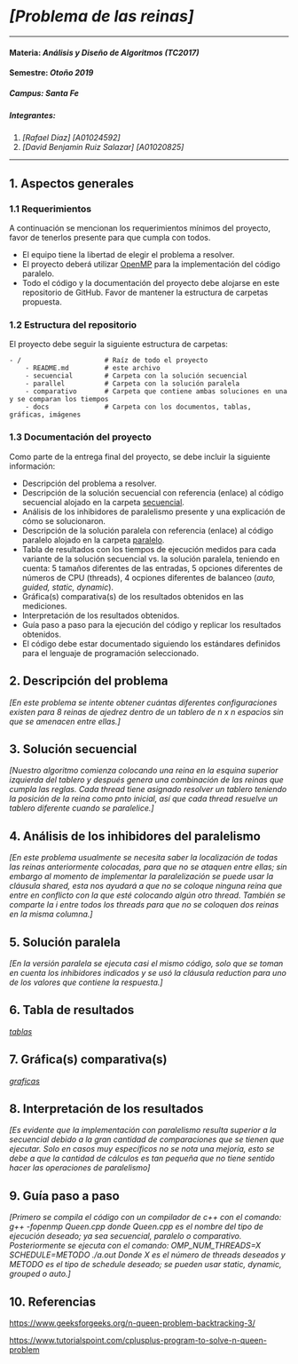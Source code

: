 # *[Problema de las reinas]*
---
#### Materia: *Análisis y Diseño de Algoritmos (TC2017)*

#### Semestre: *Otoño 2019*

##### Campus: *Santa Fe*

##### Integrantes:
1. *[Rafael Díaz]* *[A01024592]*
2. *[David Benjamin Ruiz Salazar]* *[A01020825]*

---
## 1. Aspectos generales

### 1.1 Requerimientos

A continuación se mencionan los requerimientos mínimos del proyecto, favor de tenerlos presente para que cumpla con todos.

* El equipo tiene la libertad de elegir el problema a resolver.
* El proyecto deberá utilizar [OpenMP](https://www.openmp.org/) para la implementación del código paralelo.
* Todo el código y la documentación del proyecto debe alojarse en este repositorio de GitHub. Favor de mantener la estructura de carpetas propuesta.

### 1.2 Estructura del repositorio
El proyecto debe seguir la siguiente estructura de carpetas:
```
- / 			        # Raíz de todo el proyecto
    - README.md			# este archivo
    - secuencial		# Carpeta con la solución secuencial
    - parallel			# Carpeta con la solución paralela
    - comparativo       # Carpeta que contiene ambas soluciones en una y se comparan los tiempos 
    - docs              # Carpeta con los documentos, tablas, gráficas, imágenes
```

### 1.3 Documentación  del proyecto

Como parte de la entrega final del proyecto, se debe incluir la siguiente información:

* Descripción del problema a resolver.
* Descripción de la solución secuencial con referencia (enlace) al código secuencial alojado en la carpeta [secuencial](/Secuencial).
* Análisis de los inhibidores de paralelismo presente y una explicación de cómo se solucionaron.
* Descripción de la solución paralela con referencia (enlace) al código paralelo alojado en la carpeta [paralelo](Parallel/).
* Tabla de resultados con los tiempos de ejecución medidos para cada variante de la solución secuencial vs. la solución paralela, teniendo en cuenta: 5 tamaños diferentes de las entradas, 5 opciones diferentes de números de CPU (threads), 4 ocpiones diferentes de balanceo (*auto, guided, static, dynamic*).
* Gráfica(s) comparativa(s) de los resultados obtenidos en las mediciones.
* Interpretación de los resultados obtenidos.
* Guía paso a paso para la ejecución del código y replicar los resultados obtenidos.
* El código debe estar documentado siguiendo los estándares definidos para el lenguaje de programación seleccionado.

## 2. Descripción del problema

*[En este problema se intente obtener cuántas diferentes configuraciones existen para 8 reinas de ajedrez dentro de un tablero de n x n espacios sin que se amenacen entre ellas.]*

## 3. Solución secuencial

*[Nuestro algoritmo comienza colocando una reina en la esquina superior izquierda del tablero y después genera una combinación de las reinas que cumpla las reglas. Cada thread tiene asignado resolver un tablero teniendo la posición de la reina como pnto inicial, así que cada thread resuelve un tablero diferente cuando se paralelice.]*

## 4. Análisis de los inhibidores del paralelismo

*[En este problema usualmente se necesita saber la localización de todas las reinas anteriormente colocadas, para que no se ataquen entre ellas; sin embargo al momento de implementar la paralelización se puede usar la cláusula shared, esta nos ayudará a que no se coloque ninguna reina que entre en conflicto con la que esté colocando algún otro thread. También se comparte la i entre todos los threads para que no se coloquen dos reinas en la misma columna.]*

## 5. Solución paralela

*[En la versión paralela se ejecuta casi el mismo código, solo que se toman en cuenta los inhibidores indicados y se usó la cláusula reduction para uno de los valores que contiene la respuesta.]*

## 6. Tabla de resultados

*[tablas](/docs)*

## 7. Gráfica(s) comparativa(s)

*[graficas](/docs)*

## 8. Interpretación de los resultados

*[Es evidente que la implementación con paralelismo resulta superior a la secuencial debido a la gran cantidad de comparaciones que se tienen que ejecutar. Solo en casos muy específicos no se nota una mejoría, esto se debe a que la cantidad de cálculos es tan pequeña que no tiene sentido hacer las operaciones de paralelismo]*

## 9. Guía paso a paso

*[Primero se compila el código con un compilador de c++ con el comando:
g++ -fopenmp  Queen.cpp
donde Queen.cpp es el nombre del tipo de ejecución deseado; ya sea secuencial, paralelo o comparativo.
Posteriormente se ejecuta con el comando:
OMP_NUM_THREADS=X SCHEDULE=METODO ./a.out
Donde X es el número de threads deseados y METODO es el tipo de schedule deseado; se pueden usar static, dynamic, grouped o auto.]*

## 10. Referencias

https://www.geeksforgeeks.org/n-queen-problem-backtracking-3/

https://www.tutorialspoint.com/cplusplus-program-to-solve-n-queen-problem

